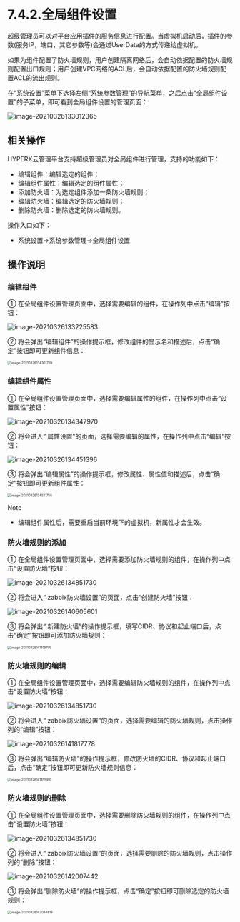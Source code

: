# 7.4.2.全局组件设置

超级管理员可以对平台应用插件的服务信息进行配置。当虚拟机启动后，插件的参数(服务IP，端口，其它参数等)会通过UserData的方式传递给虚拟机。

如果为组件配置了防火墙规则，用户创建隔离网络后，会自动依据配置的防火墙规则配置出口规则；用户创建VPC网络的ACL后，会自动依据配置的防火墙规则配置ACL的流出规则。

在“系统设置”菜单下选择左侧“系统参数管理”的导航菜单，之后点击“全局组件设置”的子菜单，即可看到全局组件设置的管理页面：

![image-20210326133012365](component.assets/image-20210326133012365.png)

## 相关操作

HYPERX云管理平台支持超级管理员对全局组件进行管理，支持的功能如下：

- 编辑组件：编辑选定的组件；
- 编辑组件属性：编辑选定的组件属性；
- 添加防火墙：为选定组件添加一条防火墙规则；
- 编辑防火墙：编辑选定的防火墙规则；
- 删除防火墙：删除选定的防火墙规则。

操作入口如下：

- 系统设置→系统参数管理→全局组件设置

## 操作说明

### 编辑组件

① 在全局组件设置管理页面中，选择需要编辑的组件，在操作列中点击“编辑”按钮：

![image-20210326133225583](component.assets/image-20210326133225583.png)

② 将会弹出“编辑组件”的操作提示框，修改组件的显示名和描述后，点击“确定”按钮即可更新组件信息：

<img src="component.assets/image-20210326134301769.png" alt="image-20210326134301769" style="zoom:50%;" />

### 编辑组件属性

① 在全局组件设置管理页面中，选择需要编辑属性的组件，在操作列中点击“设置属性”按钮：

![image-20210326134347970](component.assets/image-20210326134347970.png)

②  将会进入“ 属性设置”的页面，选择需要编辑的属性，在操作列中点击“编辑”按钮：

![image-20210326134451396](component.assets/image-20210326134451396.png)

③ 将会弹出“编辑属性”的操作提示框，修改属性、属性值和描述后，点击“确定”按钮即可更新组件属性：

<img src="component.assets/image-20210326134521758.png" alt="image-20210326134521758" style="zoom:50%;" />

> [!NOTE]
>
> - 编辑组件属性后，需要重启当前环境下的虚拟机，新属性才会生效。

### 防火墙规则的添加

① 在全局组件设置管理页面中，选择需要添加防火墙规则的组件，在操作列中点击“设置防火墙”按钮：

![image-20210326134851730](component.assets/image-20210326134851730.png)

② 将会进入“ zabbix防火墙设置”的页面，点击“创建防火墙”按钮：

![image-20210326140605601](component.assets/image-20210326140605601.png)

③ 将会弹出“ 新建防火墙”的操作提示框，填写CIDR、协议和起止端口后，点击“确定”按钮即可添加防火墙规则：

<img src="component.assets/image-20210326141419799.png" alt="image-20210326141419799" style="zoom:50%;" />

### 防火墙规则的编辑

① 在全局组件设置管理页面中，选择需要编辑防火墙规则的组件，在操作列中点击“设置防火墙”按钮：

![image-20210326134851730](component.assets/image-20210326134851730.png)

② 将会进入“ zabbix防火墙设置”的页面，选择需要编辑的防火墙规则，点击操作列的“编辑”按钮：

![image-20210326141817778](component.assets/image-20210326141817778.png)

③ 将会弹出“编辑防火墙”的操作提示框，修改防火墙的CIDR、协议和起止端口后，点击“确定”按钮即可更新防火墙规则信息：

<img src="component.assets/image-20210326141855910.png" alt="image-20210326141855910" style="zoom:50%;" />

### 防火墙规则的删除

① 在全局组件设置管理页面中，选择需要删除防火墙规则的组件，在操作列中点击“设置防火墙”按钮：

![image-20210326134851730](component.assets/image-20210326134851730.png)

② 将会进入“ zabbix防火墙设置”的页面，选择需要删除的防火墙规则，点击操作列的“删除”按钮：

![image-20210326142007442](component.assets/image-20210326142007442.png)

③ 将会弹出“删除防火墙”的操作提示框，点击“确定”按钮即可删除选定的防火墙规则：

<img src="component.assets/image-20210326142044819.png" alt="image-20210326142044819" style="zoom:50%;" />